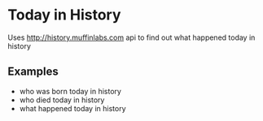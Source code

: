 # Today in History

Uses http://history.muffinlabs.com api to find out what happened today in history

## Examples

- who was born today in history
- who died today in history
- what happened today in history